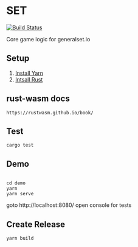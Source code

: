 # SET

[![Build Status](https://travis-ci.org/GeneralSet/Set.svg?branch=master)](https://travis-ci.org/GeneralSet/Set)

Core game logic for generalset.io

## Setup

1. [Install Yarn](https://classic.yarnpkg.com/lang/en/docs/install/)
2. [Intsall Rust](https://www.rust-lang.org/tools/install)

## rust-wasm docs

```
https://rustwasm.github.io/book/
```

## Test

```
cargo test
```

## Demo

```

cd demo
yarn
yarn serve
```

goto http://localhost:8080/
open console for tests

## Create Release

```
yarn build
```

